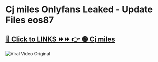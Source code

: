 
 # Cj miles Onlyfans Leaked - Update Files eos87

## <h2><a href="https://clipsfans.com/Cj_miles&ref=git">🔗 Click to LINKS ⏩⏩ 👉 🟢 Cj miles </a></h2>

<a href="https://clipsfans.com/Cj_miles&ref=git" rel="nofollow" data-target="animated-image.originalLink"><img src="https://i.ibb.co.com/xMMVF88/686577567.gif" alt="Viral Video Original" style="max-width: 100%; display: inline-block;" data-target="animated-image.originalImage"></a>

